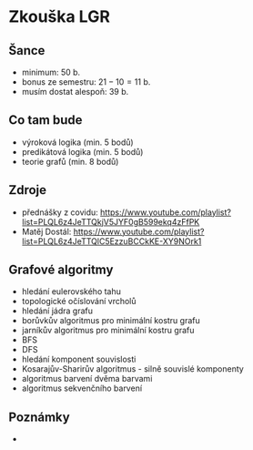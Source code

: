 # Zkouška LGR
## Šance
- minimum: $50$ b.
- bonus ze semestru: $21-10=11$ b.
- musím dostat alespoň: $39$ b.

## Co tam bude
- výroková logika (min. 5 bodů)
- predikátová logika (min. 5 bodů)
- teorie grafů (min. 8 bodů)

## Zdroje
- přednášky z covidu: https://www.youtube.com/playlist?list=PLQL6z4JeTTQkjV5JYF0gB599ekq4zFfPK
- Matěj Dostál: https://www.youtube.com/playlist?list=PLQL6z4JeTTQlC5EzzuBCCkKE-XY9NOrk1

## Grafové algoritmy
- hledání eulerovského tahu
- topologické očíslování vrcholů
- hledání jádra grafu
- borůvkův algoritmus pro minimální kostru grafu
- jarníkův algoritmus pro minimální kostru grafu
- BFS
- DFS
- hledání komponent souvislosti
- Kosarajův-Sharirův algoritmus - silně souvislé komponenty
- algoritmus barvení dvěma barvami
- algoritmus sekvenčního barvení

## Poznámky
- 
